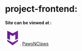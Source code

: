 # project-frontend: 

#### Site can be viewed at : 
![alt text](https://github.com/adam-p/markdown-here/raw/master/src/common/images/icon48.png "Logo Title Text 1"). 
[PawsNClaws](https://pawsnclaws.netlify.app/) 
